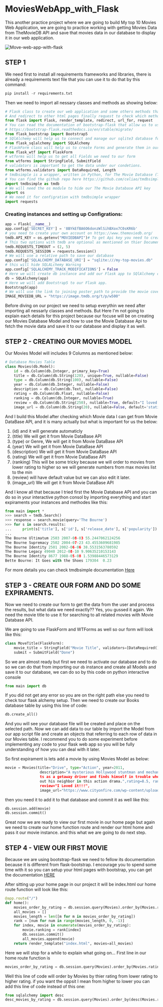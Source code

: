 # MoviesWebApp_with_Flask
This another practice project where we are going to build My top 10 Movies Web Application, we are going to practice working with getting Movies Data from TheMovieDB API and save that movies data in our database to display it in our web application.

![Move-web-app-with-flask](https://user-images.githubusercontent.com/57592040/160721231-b14d3f2c-42b9-4777-8ee4-ae1e15629745.gif)


## STEP 1
We need first to install all requirements frameworks and libraries, there is already a requirements text file that you can use it to do that by this command:
```python
pip install -r requirements.txt
```
Then we need to import all nessary classes and methods as showing below:
```python
# Flask class to create our web application and some others methods that will be used to render our html pages
# And redirect to other html pages finally request to check which method GET or POST was implemented.
from flask import Flask, render_template, redirect, url_for, request
# You can read the documentation of bootstrap-flask that allow us to use Bootstrap4 and 5 version as well
# https://bootstrap-flask.readthedocs.io/en/stable/migrate/
from flask_bootstrap import Bootstrap5
# SQlAlchemy will help us to connect and manage our sqlite3 database for this project.
from flask_sqlalchemy import SQLAlchemy
# FlaskForm class will help us to create Forms and generate them in our webpage as well.
from flask_wtf import FlaskForm
# wtforms will help us to get all Fields we need to our form
from wtforms import StringField, SubmitField
# validators is important to get the data under our condetions.
from wtforms.validators import DataRequired, Length
# tmdbsimple is a wrapper, written in Python, for The Movie Database (TMDb) API v3.
# You can find the github repo here https://github.com/celiao/tmdbsimple/
import tmdbsimple as tmdb
# We will need the os module to hide our The Movie Database API key
import os
# We need it for configration with tmdbsimple wrapper 
import requests
```

### Creating instances and setting up Configrations:

```python
app = Flask(__name__)
app.config['SECRET_KEY'] = '8BYkEfBA6O6donzWlSihBXox7C0sKR6b'
# you need to create your own account on https://www.themoviedb.org/
tmdb.API_KEY = os.getenv("MOVIEDBAPI")# To get Api key you need to create an account on https://www.themoviedb.org/
# This two options with tmdb are optional as mentioned on thier Documentation.
tmdb.REQUESTS_TIMEOUT = (2, 5)
tmdb.REQUESTS_SESSION = requests.Session()
# We will use a relative path to save our database
app.config['SQLALCHEMY_DATABASE_URI'] = "sqlite:///my-top-movies.db"
# this will hide SQLALchemy Warning 
app.config['SQLALCHEMY_TRACK_MODIFICATIONS'] = False
# Here we will create db instance and add our Flask app to SQlAlchemy class
db = SQLAlchemy(app)
# Here we will add Bootstrap5 to our Flask app.
Bootstrap5(app)
# We will use the link to joining poster_path to provide the movie cover later
IMAGE_MOVIEDB_URL = "https://image.tmdb.org/t/p/w500"
```

Before diving on our project we need to setup everythin we need after importing all nessarly classes and methods.
But Here I'm not going to explain each details for this project because our focuse will be on creating our Movies Database Model and how to use the Movie Database Api to fetch the movie data and save it to our database and display it as well.

## STEP 2 - CREATING OUR MOVIES MODEL

Our Movies Model will includes 9 Columns as mentioned below:
```python
# Database Movies Table
class Movies(db.Model):
    id = db.Column(db.Integer, primary_key=True)
    title = db.Column(db.String(120), unique=True, nullable=False)
    type = db.Column(db.String(100), nullable=False)
    year = db.Column(db.Integer, nullable=False)
    description = db.Column(db.Text, nullable=False)
    rating = db.Column(db.Float, nullable=False)
    ranking = db.Column(db.Integer, nullable=True)
    review = db.Column(db.String(250), nullable=True, default="I loved it!!!")
    image_url = db.Column(db.String(20), nullable=False, default='static/images/default.jpg')
```
And I build this Model after checking which Movie data I can get from Movie DataBase API, and it is many actually but what is important for us the below:
1. (id) and it will generate automaticly
2. (title) We will get it from Movie DataBase API
3. (type) or Genre,  We will get it from Movie DataBase API
4. (year)  We will get it from Movie DataBase API
5. (description)  We will get it from Movie DataBase API
6. (rating)  We will get it from Movie DataBase API
7. (ranking) This will be some tricky because we will order to movies from lower rating to higher so we will generate numbers from max movies list to the min
8. (review) will have default value but we can also edit it later.
9. (image_url) We will get it from Movie DataBase API

And I know all that because I tried first the Movie Database API and you can do so in your interactive python consol by importing everything and start expiraments your instances and methodes like this:

```python
from main import *
>>> search = tmdb.Search()
>>> response = search.movie(query='The Bourne')
>>> for s in search.results:
...     print(s['title'], s['id'], s['release_date'], s['popularity'])
...
The Bourne Ultimatum 2503 2007-08-03 55.2447062124256
The Bourne Supremacy 2502 2004-07-23 43.4553609681985
The Bourne Identity 2501 2002-06-06 38.5531563780592
The Bourne Legacy 49040 2012-08-10 9.90635210153143
The Bourne Identity 8677 1988-05-08 1.53988446573129
Bette Bourne: It Goes with the Shoes 179304  0.23
```
For more details you can check tmdbsimple documentation [Here](https://github.com/celiao/tmdbsimple/)
## STEP 3 - CREATE OUR FORM AND DO SOME EXPIRAMENTS.

Now we need to create our form to get the data from the user and process the results, but what data we need exactly?? Yes, you gussed it again. We need the movie title to use it for searching to all related movies with Movie Database API.

We are going to use FlaskForm and WTForms as well so our form will look like this:
```python
class MoveTitle(FlaskForm):
    movie_title = StringField("Movie Title", validators=[DataRequired(), Length(min=2, max=250)])
    submit = SubmitField("Done")
```
So we are almost ready but first we need to activate our database and to do so we can do that from importing our `db` instance and create all Models and save it to our database, we can do so by this code on python interactive console
```python
from main import db
```
If you did not get any error so you are on the right path else you need to check tour flask alchemy setup. Then we need to create our Books database table by using this line of code:
```python
db.create_all()
```
And you will see your database file will be created and place on the selected path. Now we can add data to our table by import the Model from our app script file and create an objects that referring to each row of data in our Movies table. I recommend you to do some experiment before implementing any code to your flask web app so you will be fully understanding of how you can deal with it later.

So first expirament is lets add a movie by using Movies Model as below:
```python
movie = Movies(title="Drive", type="Action", year=2011, 
                description="A mysterious Hollywood stuntman and mechanic moonligh
                ts as a getaway driver and finds himself in trouble when he helps 
                out his neighbor in this action drama.",rating=8.5, ranking=10,
                review="I Loved it!!!",
                image_url="https://www.cityonfire.com/wp-content/uploads/2012/02/drive-movie-poster-2011-"\                                      "1020745540.jpg")
```
then you need it to add it to that database and commit it as well like this:
```python
db.session.add(movie)
db.session.commit()
```
Great now we are ready to view our first movie in our home page but again we need to create our home function route and render our html home and pass it our movie instance. and this what we are going to do next step.

## STEP 4 - VIEW OUR FIRST MOVIE
Because we are using bootstrap-flask we need to fellow its documentation because it is different from flask-bootstrap. I encourage you to spend some time with it so you can setup your html pages with bootstrap, you can get the documentation [HERE](https://bootstrap-flask.readthedocs.io/en/stable/migrate/)

After sitting up your home page in our project it will be index.html our home route function will look like this:

```python
@app.route("/")
def home():
    movies_order_by_rating = db.session.query(Movies).order_by(Movies.rating)
    all_movies = []
    movies_length = len([m for m in movies_order_by_rating])
    rank = [num for num in range(movies_length, 0, -1)]
    for index, movie in enumerate(movies_order_by_rating):
        movie.ranking = rank[index]
        db.session.commit()
        all_movies.append(movie)
    return render_template("index.html", movies=all_movies)
```
Here we will stop for a while to explain what going on... First line in our home route function is 
```python
movies_order_by_rating = db.session.query(Movies).order_by(Movies.rating)
```
Well this line of code will order by Movies by thier rating from lower rating to higher rating. if you want the oppsit I mean from higher to lower you can add this line of code instead of this one:
```py
from sqlalchemy import desc
desc_movies_by_rating = db.session.query(Movies).order_by(desc(Movies.rating))
```
